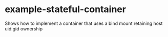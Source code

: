 # example-stateful-container
Shows how to implement a container that uses a bind mount retaining host uid:gid ownership
